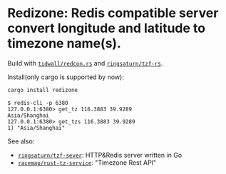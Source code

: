 # Redizone: Redis compatible server convert longitude and latitude to timezone name(s).

Build with [`tidwall/redcon.rs`](https://github.com/tidwall/redcon.rs) and
[`ringsaturn/tzf-rs`](https://github.com/ringsaturn/tzf-rs).

Install(only cargo is supported by now):

```bash
cargo install redizone
```

```console
$ redis-cli -p 6380
127.0.0.1:6380> get_tz 116.3883 39.9289
Asia/Shanghai
127.0.0.1:6380> get_tzs 116.3883 39.9289
1) "Asia/Shanghai"
```

See also:

- [`ringsaturn/tzf-sever`](https://github.com/ringsaturn/tzf-server): HTTP&Redis
  server written in Go
- [`racemap/rust-tz-service`](https://github.com/racemap/rust-tz-service):
  "Timezone Rest API"
